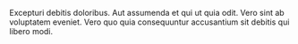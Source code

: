 Excepturi debitis doloribus. Aut assumenda et qui ut quia odit. Vero sint ab voluptatem eveniet. Vero quo quia consequuntur accusantium sit debitis qui libero modi.